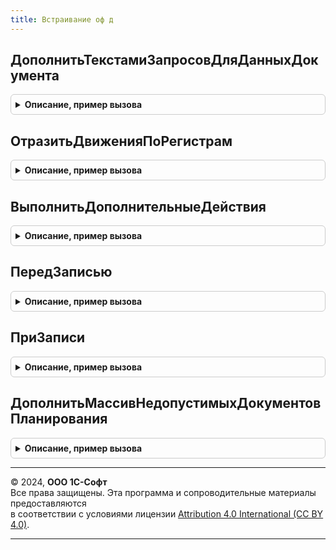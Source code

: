 ```yaml
---
title: Встраивание оф д
---
```



## ДополнитьТекстамиЗапросовДляДанныхДокумента
<details style="margin: 1em 0; padding: 0.5em; border: 1px solid #ccc; border-radius: 6px;">

<summary style="font-weight: bold; cursor: pointer;">Описание, пример вызова</summary>

```bsl

Процедура ДополнитьТекстамиЗапросовДляДанныхДокумента(Запрос, ТекстыЗапроса) Экспорт
```

Пример вызова
```bsl
ВстраиваниеОФД.ДополнитьТекстамиЗапросовДляДанныхДокумента(Запрос, ТекстыЗапроса) 
```
</details>

## ОтразитьДвиженияПоРегистрам
<details style="margin: 1em 0; padding: 0.5em; border: 1px solid #ccc; border-radius: 6px;">

<summary style="font-weight: bold; cursor: pointer;">Описание, пример вызова</summary>

```bsl

Процедура ОтразитьДвиженияПоРегистрам(ДокОбъект, Отказ, РежимПроведения) Экспорт
```

Пример вызова
```bsl
ВстраиваниеОФД.ОтразитьДвиженияПоРегистрам(ДокОбъект, Отказ, РежимПроведения) 
```
</details>

## ВыполнитьДополнительныеДействия
<details style="margin: 1em 0; padding: 0.5em; border: 1px solid #ccc; border-radius: 6px;">

<summary style="font-weight: bold; cursor: pointer;">Описание, пример вызова</summary>

```bsl

Процедура ВыполнитьДополнительныеДействия(ДокОбъект, Отказ, РежимПроведения) Экспорт
```

Пример вызова
```bsl
ВстраиваниеОФД.ВыполнитьДополнительныеДействия(ДокОбъект, Отказ, РежимПроведения) 
```
</details>

## ПередЗаписью
<details style="margin: 1em 0; padding: 0.5em; border: 1px solid #ccc; border-radius: 6px;">

<summary style="font-weight: bold; cursor: pointer;">Описание, пример вызова</summary>

```bsl

Процедура ПередЗаписью(ДокОбъект, Отказ, РежимЗаписи, РежимПроведения) Экспорт
```

Пример вызова
```bsl
ВстраиваниеОФД.ПередЗаписью(ДокОбъект, Отказ, РежимЗаписи, РежимПроведения) 
```
</details>

## ПриЗаписи
<details style="margin: 1em 0; padding: 0.5em; border: 1px solid #ccc; border-radius: 6px;">

<summary style="font-weight: bold; cursor: pointer;">Описание, пример вызова</summary>

```bsl

Процедура ПриЗаписи(ДокОбъект, Отказ) Экспорт
```

Пример вызова
```bsl
ВстраиваниеОФД.ПриЗаписи(ДокОбъект, Отказ) 
```
</details>

## ДополнитьМассивНедопустимыхДокументовПланирования
<details style="margin: 1em 0; padding: 0.5em; border: 1px solid #ccc; border-radius: 6px;">

<summary style="font-weight: bold; cursor: pointer;">Описание, пример вызова</summary>

```bsl

// Процедура - Дополняет массив недопустимых документов планирования. Используется в при формировании движения по рн.ЛимитыБюджетов
//
// Параметры:
//  НедопустимыеДокументыПланирования	 - Массив	 - Массив, с недопустимыми документами планирования
//
Процедура ДополнитьМассивНедопустимыхДокументовПланирования(НедопустимыеДокументыПланирования) Экспорт
```

Пример вызова
```bsl
ВстраиваниеОФД.ДополнитьМассивНедопустимыхДокументовПланирования(НедопустимыеДокументыПланирования) 
```
</details>

---

© 2024, **ООО 1С-Софт**  
Все права защищены. Эта программа и сопроводительные материалы предоставляются  
в соответствии с условиями лицензии [Attribution 4.0 International (CC BY 4.0)](https://creativecommons.org/licenses/by/4.0/legalcode).

---
